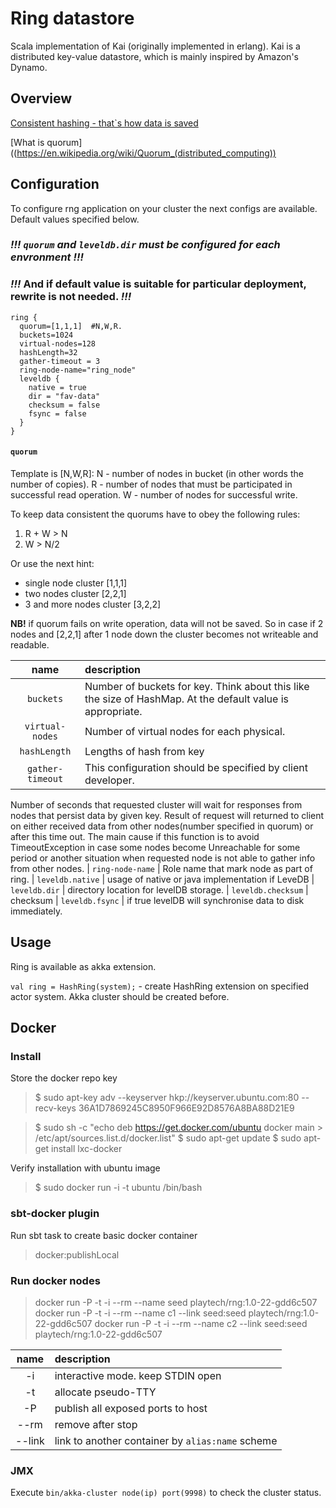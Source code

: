 # Ring datastore #

Scala implementation of Kai (originally implemented in erlang).
Kai is a distributed key-value datastore, which is mainly inspired
by Amazon's Dynamo.

## Overview ##

[Consistent hashing - that`s how data is saved](https://en.wikipedia.org/wiki/Consistent_hashing)

[What is quorum]((https://en.wikipedia.org/wiki/Quorum_(distributed_computing))



## Configuration ##

To configure rng application on your cluster the next configs are available. Default values specified below.
### *!!!*  _`quorum` and `leveldb.dir` must be configured for each envronment_ *!!!*

### *!!!*  And if default value is suitable for particular deployment, rewrite is not needed. *!!!*

```
ring {
  quorum=[1,1,1]  #N,W,R.
  buckets=1024
  virtual-nodes=128
  hashLength=32
  gather-timeout = 3
  ring-node-name="ring_node"
  leveldb {
    native = true
    dir = "fav-data"
    checksum = false
    fsync = false
  }
}
```


#### `quorum` ####
 
Template is [N,W,R]: N - number of nodes in bucket (in other words the number of copies). R - number of nodes that must  be participated in successful read operation.
W - number of nodes for successful write.

To keep data consistent the quorums have to obey the following rules:
1. R + W > N
2. W > N/2
   
Or use the next hint:
* single node cluster [1,1,1]
* two nodes cluster [2,2,1]
* 3 and more nodes cluster [3,2,2]

__NB!__ if quorum fails on write operation, data will not be saved. So in case if 2 nodes and [2,2,1] after 1 node down
  the cluster becomes not writeable and readable.
  
| name               | description 
| :----------------: | :------------------------------------------------------------------------------------
| `buckets`          | Number of buckets for key. Think about this like the size of HashMap. At the default value is appropriate.
| `virtual-nodes`    | Number of virtual nodes for each physical.
| `hashLength`       | Lengths of hash from key
| `gather-timeout`   | This configuration should be specified by client developer.
Number of seconds that requested cluster will wait for responses from nodes that persist data by given key.
Result of request will returned to client on either received data from other nodes(number specified in quorum) or after this time out.
The main cause if this function is to avoid TimeoutException in case some  nodes become Unreachable for some period or another situation when requested node is not able to gather info from other nodes.
| `ring-node-name`   | Role name that mark node as part of ring.
| `leveldb.native`   | usage of native or java implementation if LeveDB 
| `leveldb.dir`      |  directory location for levelDB storage. 
| `leveldb.checksum` |  checksum
| `leveldb.fsync`    |  if true levelDB will synchronise data to disk immediately.

## Usage ##

Ring is available as akka extension.

`val ring = HashRing(system);` - create HashRing extension on specified actor system. Akka cluster should be created before.


## Docker ##

### Install ###
Store the docker repo key

  > $ sudo apt-key adv --keyserver hkp://keyserver.ubuntu.com:80 --recv-keys 36A1D7869245C8950F966E92D8576A8BA88D21E9

  > $ sudo sh -c "echo deb https://get.docker.com/ubuntu docker main > /etc/apt/sources.list.d/docker.list"
  > $ sudo apt-get update
  > $ sudo apt-get install lxc-docker

Verify installation with ubuntu image

  > $ sudo docker run -i -t ubuntu /bin/bash

### sbt-docker plugin ###

Run sbt task to create basic docker container

  > docker:publishLocal

### Run docker nodes ###

  > docker run -P -t -i --rm --name seed playtech/rng:1.0-22-gdd6c507
  > docker run -P -t -i --rm --name c1 --link seed:seed playtech/rng:1.0-22-gdd6c507
  > docker run -P -t -i --rm --name c2 --link seed:seed playtech/rng:1.0-22-gdd6c507
  
| name    | description
| :-----: | :---------------------------------
| -i      | interactive mode. keep STDIN open
| -t      | allocate pseudo-TTY
| -P      | publish all exposed ports to host
| --rm    | remove after stop
| --link  | link to another container by `alias:name` scheme

### JMX ###

Execute `bin/akka-cluster node(ip) port(9998)` to check the cluster status.